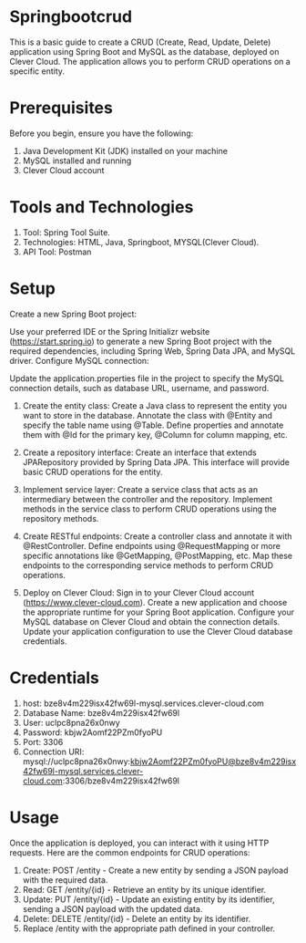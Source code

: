 # Springbootcrud
This is a basic guide to create a CRUD (Create, Read, Update, Delete) application using Spring Boot and MySQL as the database, deployed on Clever Cloud.
The application allows you to perform CRUD operations on a specific entity.

# Prerequisites
Before you begin, ensure you have the following:

1. Java Development Kit (JDK) installed on your machine
2. MySQL installed and running
3. Clever Cloud account

# Tools and Technologies
 1. Tool: Spring Tool Suite.
 2. Technologies: HTML, Java, Springboot, MYSQL(Clever Cloud).
 3. API Tool: Postman

# Setup
Create a new Spring Boot project:

Use your preferred IDE or the Spring Initializr website (https://start.spring.io) to generate a new Spring Boot project with the required dependencies, including Spring Web, Spring Data JPA, and MySQL driver.
Configure MySQL connection:

Update the application.properties file in the project to specify the MySQL connection details, such as database URL, username, and password.
1. Create the entity class:
Create a Java class to represent the entity you want to store in the database.
Annotate the class with @Entity and specify the table name using @Table.
Define properties and annotate them with @Id for the primary key, @Column for column mapping, etc.

2. Create a repository interface:
Create an interface that extends JPARepository provided by Spring Data JPA.
This interface will provide basic CRUD operations for the entity.

3. Implement service layer:
Create a service class that acts as an intermediary between the controller and the repository.
Implement methods in the service class to perform CRUD operations using the repository methods.

4. Create RESTful endpoints:
Create a controller class and annotate it with @RestController.
Define endpoints using @RequestMapping or more specific annotations like @GetMapping, @PostMapping, etc.
Map these endpoints to the corresponding service methods to perform CRUD operations.

5. Deploy on Clever Cloud:
Sign in to your Clever Cloud account (https://www.clever-cloud.com).
Create a new application and choose the appropriate runtime for your Spring Boot application.
Configure your MySQL database on Clever Cloud and obtain the connection details.
Update your application configuration to use the Clever Cloud database credentials.

# Credentials
1. host: bze8v4m229isx42fw69l-mysql.services.clever-cloud.com
2. Database Name: bze8v4m229isx42fw69l
3. User: uclpc8pna26x0nwy
4. Password: kbjw2Aomf22PZm0fyoPU
5. Port: 3306
6. Connection URI: mysql://uclpc8pna26x0nwy:kbjw2Aomf22PZm0fyoPU@bze8v4m229isx42fw69l-mysql.services.clever-cloud.com:3306/bze8v4m229isx42fw69l

# Usage
Once the application is deployed, you can interact with it using HTTP requests. Here are the common endpoints for CRUD operations:

1. Create: POST /entity - Create a new entity by sending a JSON payload with the required data.
2. Read: GET /entity/{id} - Retrieve an entity by its unique identifier.
3. Update: PUT /entity/{id} - Update an existing entity by its identifier, sending a JSON payload with the updated data.
4. Delete: DELETE /entity/{id} - Delete an entity by its identifier.
5. Replace /entity with the appropriate path defined in your controller.
